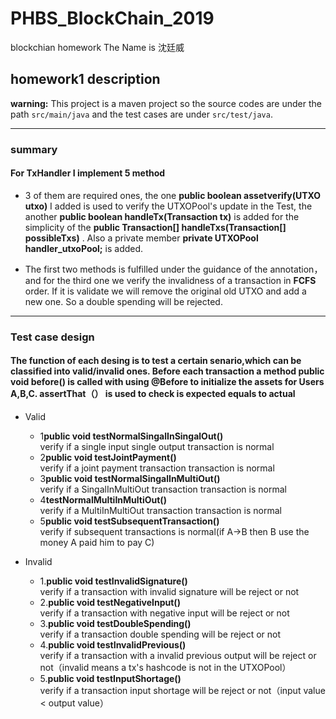 # PHBS_BlockChain_2019
blockchian homework
The Name is 沈廷威

## homework1 description

**warning:** This project is a maven project so the source codes are under the path `src/main/java` and the test cases are under `src/test/java`.

---
### summary
#### For TxHandler I implement 5 method
- 3 of them are required ones, the one **public boolean assetverify(UTXO utxo)** I added is used to verify the UTXOPool's update in the Test, the another **public boolean handleTx(Transaction tx)**  is added for the simplicity of the **public Transaction[] handleTxs(Transaction[] possibleTxs)** . Also a private member **private UTXOPool handler_utxoPool;** is added.


- The first two methods is fulfilled under the guidance of the annotation，and for the third one we verify the invalidness of a transaction in **FCFS** order. If it is validate we will remove the original old UTXO and add a new one. So a double spending will be rejected.

---
### Test case design

#### The function of each desing is to test a certain senario,which can be classified into valid/invalid ones. Before each transaction a method **public void before()** is called with using @Before to initialize the assets for Users A,B,C.     assertThat（） is used to check is expected equals to actual


+ Valid
    + 1**public void testNormalSingalInSingalOut()**  
    verify if a single input single output transaction is normal
    + 2**public void testJointPayment()**  
    verify if a joint payment transaction transaction is normal
    + 3**public void testNormalSingalInMultiOut()**  
    verify if a SingalInMultiOut transaction transaction is normal
    + 4**testNormalMultiInMultiOut()**  
    verify if a MultiInMultiOut transaction transaction is normal
    + 5**public void testSubsequentTransaction()**  
    verify if subsequent transactions is normal(if A->B then B use the money A paid him to pay C)

+ Invalid
    + 1.**public void testInvalidSignature()**  
    verify if a transaction with invalid signature will be reject or not
    + 2.**public void testNegativeInput()**  
    verify if a transaction with negative input will be reject or not
    + 3.**public void testDoubleSpending()**  
    verify if a transaction double spending will be reject or not
    + 4.**public void testInvalidPrevious()**  
    verify if a transaction with a invalid previous output will be reject or not（invalid means a tx's hashcode is not in the UTXOPool）
    + 5.**public void testInputShortage()**  
    verify if a transaction input shortage will be reject or not（input value < output value）
    
    
    
